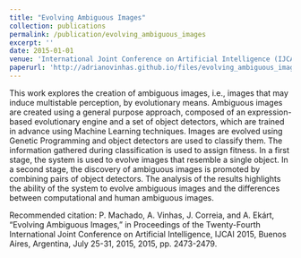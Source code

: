 ```yaml
---
title: "Evolving Ambiguous Images"
collection: publications
permalink: /publication/evolving_ambiguous_images
excerpt: ''
date: 2015-01-01
venue: 'International Joint Conference on Artificial Intelligence (IJCAI)'
paperurl: 'http://adrianovinhas.github.io/files/evolving_ambiguous_images.pdf'
---
```


This work explores the creation of ambiguous images, i.e., images that may induce multistable perception, by evolutionary means. Ambiguous images are created using a general purpose approach, composed of an expression-based evolutionary engine and a set of object detectors, which are trained in advance using Machine Learning techniques. Images are evolved using Genetic Programming and object detectors are used to classify them. The information gathered during classification is used to assign fitness. In a first stage, the system is used to evolve images that resemble a single object. In a second stage, the discovery of ambiguous images is promoted by combining pairs of object detectors. The analysis of the results highlights the ability of the system to evolve ambiguous images and the differences between computational and human ambiguous images.

Recommended citation: P. Machado, A. Vinhas, J. Correia, and A. Ekárt, “Evolving Ambiguous Images,” in Proceedings of the Twenty-Fourth International Joint Conference on Artificial Intelligence, IJCAI 2015, Buenos Aires, Argentina, July 25-31, 2015, 2015, pp. 2473-2479.